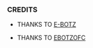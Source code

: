 ### CREDITS

* THANKS TO [E-BOTZ](https://github.com/E-BOTZ)

* THANKS TO [EBOTZOFC](https://github.com/EBOTZOFC)

